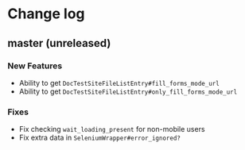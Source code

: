 # Change log

## master (unreleased)

### New Features

* Ability to get `DocTestSiteFileListEntry#fill_forms_mode_url`
* Ability to get `DocTestSiteFileListEntry#only_fill_forms_mode_url`

### Fixes

* Fix checking `wait_loading_present` for non-mobile users
* Fix extra data in `SeleniumWrapper#error_ignored?`
